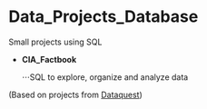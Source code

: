 # Data_Projects_Database
Small projects using SQL


* **CIA_Factbook**

  ⋅⋅⋅SQL to explore, organize and analyze data


(Based on projects from [Dataquest](https://www.dataquest.io/))
